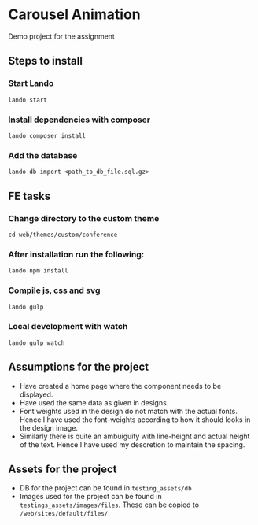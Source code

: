# Carousel Animation

Demo project for the assignment

## Steps to install

### Start Lando

`lando start`

### Install dependencies with composer

`lando composer install`

### Add the database

`lando db-import <path_to_db_file.sql.gz>`

## FE tasks

### Change directory to the custom theme

`cd web/themes/custom/conference`

### After installation run the following:

`lando npm install`

### Compile js, css and svg

`lando gulp`

### Local development with watch

`lando gulp watch`

## Assumptions for the project

- Have created a home page where the component needs to be displayed.
- Have used the same data as given in designs.
- Font weights used in the design do not match with the actual fonts. Hence I have used the font-weights according to how it should looks in the design image.
- Similarly there is quite an ambuiguity with line-height and actual height of the text. Hence I have used my descretion to maintain the spacing.

## Assets for the project

- DB for the project can be found in `testing_assets/db`
- Images used for the project can be found in `testings_assets/images/files`. These can be copied to `/web/sites/default/files/`.
